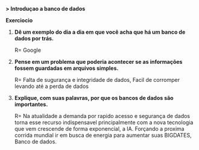 **> Introduçao a banco de dados**
 
**Exerciocio**

1. **Dê um exemplo do dia a dia em que você acha que há um banco de dados por trás.**

    R= Google

2. **Pense em um problema que poderia acontecer se as informações fossem guardadas em arquivos simples.**

    R= Falta de sugurança e integridade de dados, Facil de corromper levando até a perda de dados 

3. **Explique, com suas palavras, por que os bancos de dados são importantes.**

    R= Na atualidade a demanda por rapido acesso e segurança de dados torna esse recurso indispensavel
    principalmente com a nova tecnologia que vem crescende de forma exponencial, a IA. Forçando a proxima corrida mundial ir em busca de energia para aumentar suas BIGDATES, Banco de dados.